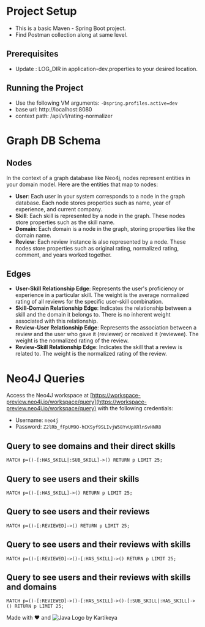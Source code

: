 # Project Setup

- This is a basic Maven - Spring Boot project.
- Find Postman collection along at same level.

## Prerequisites
- Update : LOG_DIR in application-dev.properties to your desired location.

## Running the Project

- Use the following VM arguments: `-Dspring.profiles.active=dev`
- base url: http://localhost:8080
- context path: /api/v1/rating-normalizer
# Graph DB Schema

## Nodes

In the context of a graph database like Neo4j, nodes represent entities in your domain model. Here are the entities that map to nodes:

- **User**: Each user in your system corresponds to a node in the graph database. Each node stores properties such as name, year of experience, and current company.
- **Skill**: Each skill is represented by a node in the graph. These nodes store properties such as the skill name.
- **Domain**: Each domain is a node in the graph, storing properties like the domain name.
- **Review**: Each review instance is also represented by a node. These nodes store properties such as original rating, normalized rating, comment, and years worked together.

## Edges

- **User-Skill Relationship Edge**: Represents the user's proficiency or experience in a particular skill. The weight is the average normalized rating of all reviews for the specific user-skill combination.
- **Skill-Domain Relationship Edge**: Indicates the relationship between a skill and the domain it belongs to. There is no inherent weight associated with this relationship.
- **Review-User Relationship Edge**: Represents the association between a review and the user who gave it (reviewer) or received it (reviewee). The weight is the normalized rating of the review.
- **Review-Skill Relationship Edge**: Indicates the skill that a review is related to. The weight is the normalized rating of the review.

# Neo4J Queries

Access the Neo4J workspace at [https://workspace-preview.neo4j.io/workspace/query](https://workspace-preview.neo4j.io/workspace/query) with the following credentials:

- Username: `neo4j`
- Password: `Z2lRb_fFpUM9O-hCKSyf9SLIvjW58YvUpXRlnSvHNR8`

## Query to see domains and their direct skills

```cypher
MATCH p=()-[:HAS_SKILL|:SUB_SKILL]->() RETURN p LIMIT 25;
```
## Query to see users and their skills

```cypher
MATCH p=()-[:HAS_SKILL]->() RETURN p LIMIT 25;
```
## Query to see users and their reviews

```cypher
MATCH p=()-[:REVIEWED]->() RETURN p LIMIT 25;
```
## Query to see users and their reviews with skills

```cypher
MATCH p=()-[:REVIEWED]->()-[:HAS_SKILL]->() RETURN p LIMIT 25;
```
## Query to see users and their reviews with skills and domains

```cypher
MATCH p=()-[:REVIEWED]->()-[:HAS_SKILL]->()-[:SUB_SKILL|:HAS_SKILL]->() RETURN p LIMIT 25;
```
Made with ❤️ and ![Java Logo](https://upload.wikimedia.org/wikipedia/en/thumb/3/30/Java_programming_language_logo.svg/1280px-Java_programming_language_logo.svg.png) by Kartikeya

